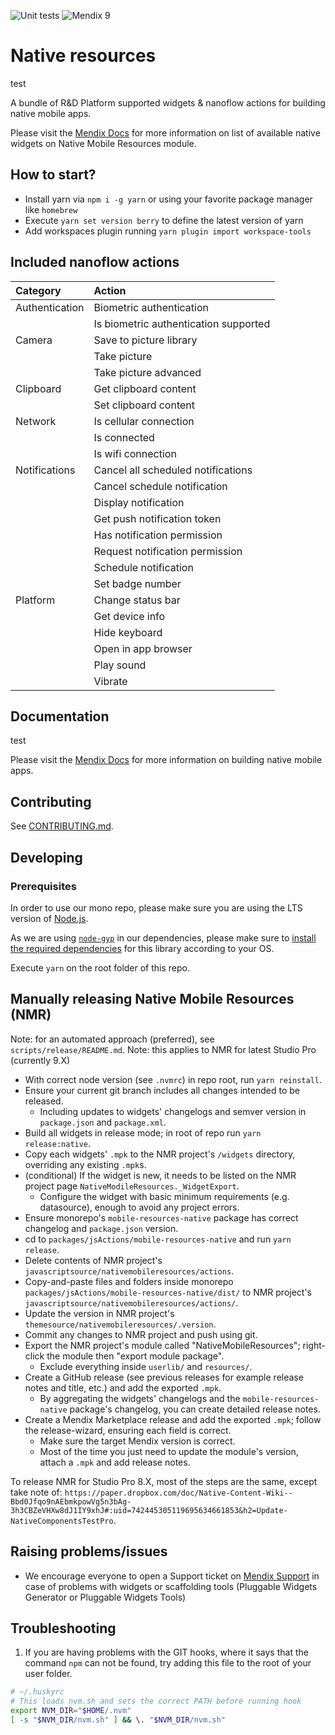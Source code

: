 ![Unit tests](https://github.com/mendix/native-widgets/actions/workflows/UnitTests.yml/badge.svg?branch=main)
![Mendix 9](https://img.shields.io/badge/mendix-9.0.5-brightgreen.svg)

# Native resources

test

A bundle of R&D Platform supported widgets & nanoflow actions for building native mobile apps.

Please visit the [Mendix Docs](https://docs.mendix.com/appstore/modules/native-mobile-resources) for more information on list of available native
widgets on Native Mobile Resources module.

## How to start?

-   Install yarn via `npm i -g yarn` or using your favorite package manager like `homebrew`
-   Execute `yarn set version berry` to define the latest version of yarn
-   Add workspaces plugin running `yarn plugin import workspace-tools`

## Included nanoflow actions

| Category       | Action                                |
| :------------- | :------------------------------------ |
| Authentication | Biometric authentication              |
|                | Is biometric authentication supported |
| Camera         | Save to picture library               |
|                | Take picture                          |
|                | Take picture advanced                 |
| Clipboard      | Get clipboard content                 |
|                | Set clipboard content                 |
| Network        | Is cellular connection                |
|                | Is connected                          |
|                | Is wifi connection                    |
| Notifications  | Cancel all scheduled notifications    |
|                | Cancel schedule notification          |
|                | Display notification                  |
|                | Get push notification token           |
|                | Has notification permission           |
|                | Request notification permission       |
|                | Schedule notification                 |
|                | Set badge number                      |
| Platform       | Change status bar                     |
|                | Get device info                       |
|                | Hide keyboard                         |
|                | Open in app browser                   |
|                | Play sound                            |
|                | Vibrate                               |

## Documentation

test

Please visit the [Mendix Docs](https://docs.mendix.com/refguide/native-mobile) for more information on building native
mobile apps.

## Contributing

See [CONTRIBUTING.md](https://github.com/mendix/native-widgets/blob/master/CONTRIBUTING.md).

## Developing

### Prerequisites

In order to use our mono repo, please make sure you are using the LTS version of [Node.js](https://nodejs.org/en/download/).

As we are using [`node-gyp`](https://github.com/nodejs/node-gyp) in our dependencies, please make sure to [install the required dependencies](https://github.com/nodejs/node-gyp#installation) for this library according to your OS.

Execute `yarn` on the root folder of this repo.

## Manually releasing Native Mobile Resources (NMR)

Note: for an automated approach (preferred), see `scripts/release/README.md`.
Note: this applies to NMR for latest Studio Pro (currently 9.X)

-   With correct node version (see `.nvmrc`) in repo root, run `yarn reinstall`.
-   Ensure your current git branch includes all changes intended to be released.
    -   Including updates to widgets' changelogs and semver version in `package.json` and `package.xml`.
-   Build all widgets in release mode; in root of repo run `yarn release:native`.
-   Copy each widgets' `.mpk` to the NMR project's `/widgets` directory, overriding any existing `.mpk`s.
-   (conditional) If the widget is new, it needs to be listed on the NMR project page `NativeModileResources._WidgetExport`.
    -   Configure the widget with basic minimum requirements (e.g. datasource), enough to avoid any project errors.
-   Ensure monorepo's `mobile-resources-native` package has correct changelog and `package.json` version.
-   cd to `packages/jsActions/mobile-resources-native` and run `yarn release`.
-   Delete contents of NMR project's `javascriptsource/nativemobileresources/actions`.
-   Copy-and-paste files and folders inside monorepo `packages/jsActions/mobile-resources-native/dist/` to NMR project's `javascriptsource/nativemobileresources/actions/`.
-   Update the version in NMR project's `themesource/nativemobileresources/.version`.
-   Commit any changes to NMR project and push using git.
-   Export the NMR project's module called "NativeMobileResources"; right-click the module then "export module package".
    -   Exclude everything inside `userlib/` and `resources/`.
-   Create a GitHub release (see previous releases for example release notes and title, etc.) and add the exported `.mpk`.
    -   By aggregating the widgets' changelogs and the `mobile-resources-native` package's changelog, you can create detailed release notes.
-   Create a Mendix Marketplace release and add the exported `.mpk`; follow the release-wizard, ensuring each field is correct.
    -   Make sure the target Mendix version is correct.
    -   Most of the time you just need to update the module's version, attach a `.mpk` and add release notes.

To release NMR for Studio Pro 8.X, most of the steps are the same, except take note of: `https://paper.dropbox.com/doc/Native-Content-Wiki--Bbd0Jfqo9nAEbmkpowVg5n3bAg-3h3CBZeVHXw8dJ1IY9xhJ#:uid=742445305119695634661853&h2=Update-NativeComponentsTestPro`.

## Raising problems/issues

-   We encourage everyone to open a Support ticket on [Mendix Support](https://support.mendix.com) in case of problems with widgets or scaffolding tools (Pluggable Widgets Generator or Pluggable Widgets Tools)

## Troubleshooting

1. If you are having problems with the GIT hooks, where it says that the command `npm` can not be found, try adding this file to the root of your user folder.

```bash
# ~/.huskyrc
# This loads nvm.sh and sets the correct PATH before running hook
export NVM_DIR="$HOME/.nvm"
[ -s "$NVM_DIR/nvm.sh" ] && \. "$NVM_DIR/nvm.sh"
```
